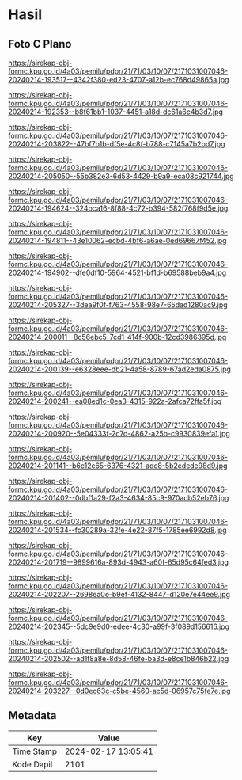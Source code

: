 # Hasil

## Foto C Plano

https://sirekap-obj-formc.kpu.go.id/4a03/pemilu/pdpr/21/71/03/10/07/2171031007046-20240214-193517--4342f380-ed23-4707-a12b-ec768d49865a.jpg

https://sirekap-obj-formc.kpu.go.id/4a03/pemilu/pdpr/21/71/03/10/07/2171031007046-20240214-192353--b8f61bb1-1037-4451-a18d-dc61a6c4b3d7.jpg

https://sirekap-obj-formc.kpu.go.id/4a03/pemilu/pdpr/21/71/03/10/07/2171031007046-20240214-203822--47bf7b1b-df5e-4c8f-b788-c7145a7b2bd7.jpg

https://sirekap-obj-formc.kpu.go.id/4a03/pemilu/pdpr/21/71/03/10/07/2171031007046-20240214-205050--55b382e3-6d53-4429-b9a9-eca08c921744.jpg

https://sirekap-obj-formc.kpu.go.id/4a03/pemilu/pdpr/21/71/03/10/07/2171031007046-20240214-194624--324bca16-8f88-4c72-b394-582f768f9d5e.jpg

https://sirekap-obj-formc.kpu.go.id/4a03/pemilu/pdpr/21/71/03/10/07/2171031007046-20240214-194811--43e10062-ecbd-4bf6-a6ae-0ed69667f452.jpg

https://sirekap-obj-formc.kpu.go.id/4a03/pemilu/pdpr/21/71/03/10/07/2171031007046-20240214-194902--dfe0df10-5964-4521-bf1d-b69588beb9a4.jpg

https://sirekap-obj-formc.kpu.go.id/4a03/pemilu/pdpr/21/71/03/10/07/2171031007046-20240214-205327--3dea9f0f-f763-4558-98e7-65dad1280ac9.jpg

https://sirekap-obj-formc.kpu.go.id/4a03/pemilu/pdpr/21/71/03/10/07/2171031007046-20240214-200011--8c56ebc5-7cd1-414f-900b-12cd3986395d.jpg

https://sirekap-obj-formc.kpu.go.id/4a03/pemilu/pdpr/21/71/03/10/07/2171031007046-20240214-200139--e6328eee-db21-4a58-8789-67ad2eda0875.jpg

https://sirekap-obj-formc.kpu.go.id/4a03/pemilu/pdpr/21/71/03/10/07/2171031007046-20240214-200241--ea08ed1c-0ea3-4315-922a-2afca72ffa5f.jpg

https://sirekap-obj-formc.kpu.go.id/4a03/pemilu/pdpr/21/71/03/10/07/2171031007046-20240214-200920--5e04333f-2c7d-4862-a25b-c9930839efa1.jpg

https://sirekap-obj-formc.kpu.go.id/4a03/pemilu/pdpr/21/71/03/10/07/2171031007046-20240214-201141--b6c12c65-6376-4321-adc8-5b2cdede98d9.jpg

https://sirekap-obj-formc.kpu.go.id/4a03/pemilu/pdpr/21/71/03/10/07/2171031007046-20240214-201402--0dbf1a29-f2a3-4634-85c9-970adb52eb76.jpg

https://sirekap-obj-formc.kpu.go.id/4a03/pemilu/pdpr/21/71/03/10/07/2171031007046-20240214-201534--fc30289a-32fe-4e22-87f5-1785ee6992d8.jpg

https://sirekap-obj-formc.kpu.go.id/4a03/pemilu/pdpr/21/71/03/10/07/2171031007046-20240214-201719--9899616a-893d-4943-a60f-65d95c64fed3.jpg

https://sirekap-obj-formc.kpu.go.id/4a03/pemilu/pdpr/21/71/03/10/07/2171031007046-20240214-202207--2698ea0e-b9ef-4132-8447-d120e7e44ee9.jpg

https://sirekap-obj-formc.kpu.go.id/4a03/pemilu/pdpr/21/71/03/10/07/2171031007046-20240214-202345--5dc9e9d0-edee-4c30-a99f-3f089d156616.jpg

https://sirekap-obj-formc.kpu.go.id/4a03/pemilu/pdpr/21/71/03/10/07/2171031007046-20240214-202502--ad1f8a8e-8d58-46fe-ba3d-e8ce1b846b22.jpg

https://sirekap-obj-formc.kpu.go.id/4a03/pemilu/pdpr/21/71/03/10/07/2171031007046-20240214-203227--0d0ec63c-c5be-4560-ac5d-06957c75fe7e.jpg


## Metadata

| Key        | Value               |
| ---------- | ------------------- |
| Time Stamp | 2024-02-17 13:05:41 |
| Kode Dapil | 2101                |



